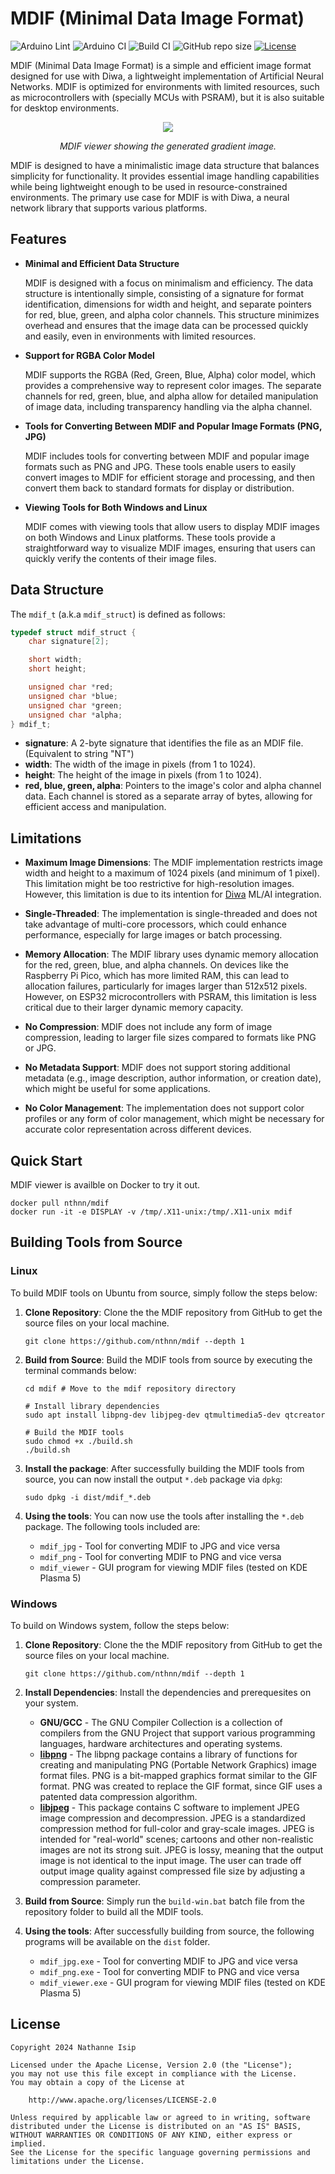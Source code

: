 # MDIF (Minimal Data Image Format)

![Arduino Lint](https://github.com/nthnn/mdif/actions/workflows/arduino_lint.yml/badge.svg)
![Arduino CI](https://github.com/nthnn/mdif/actions/workflows/arduino_ci.yml/badge.svg)
![Build CI](https://github.com/nthnn/mdif/actions/workflows/build_ci.yml/badge.svg)
![GitHub repo size](https://img.shields.io/github/repo-size/nthnn/mdif?logo=git&label=Repository%20Size)
[![License](https://img.shields.io/badge/license-Apache%20License%20v2.0-blue.svg)](https://github.com/nthnn/mdif/blob/main/LICENSE)

MDIF (Minimal Data Image Format) is a simple and efficient image format designed for use with Diwa, a lightweight implementation of Artificial Neural Networks. MDIF is optimized for environments with limited resources, such as microcontrollers with (specially MCUs with PSRAM), but it is also suitable for desktop environments.

<p align="center">
    <img src="https://raw.githubusercontent.com/nthnn/mdif/main/extras/gradient.png" />
</p>

<p align="center">
    <i>MDIF viewer showing the generated gradient image.</i>
</p>

MDIF is designed to have a minimalistic image data structure that balances simplicity for functionality. It provides essential image handling capabilities while being lightweight enough to be used in resource-constrained environments. The primary use case for MDIF is with Diwa, a neural network library that supports various platforms.

## Features

- **Minimal and Efficient Data Structure**

    MDIF is designed with a focus on minimalism and efficiency. The data structure is intentionally simple, consisting of a signature for format identification, dimensions for width and height, and separate pointers for red, blue, green, and alpha color channels. This structure minimizes overhead and ensures that the image data can be processed quickly and easily, even in environments with limited resources.

- **Support for RGBA Color Model**

    MDIF supports the RGBA (Red, Green, Blue, Alpha) color model, which provides a comprehensive way to represent color images. The separate channels for red, green, blue, and alpha allow for detailed manipulation of image data, including transparency handling via the alpha channel.

- **Tools for Converting Between MDIF and Popular Image Formats (PNG, JPG)**

    MDIF includes tools for converting between MDIF and popular image formats such as PNG and JPG. These tools enable users to easily convert images to MDIF for efficient storage and processing, and then convert them back to standard formats for display or distribution.

- **Viewing Tools for Both Windows and Linux**

    MDIF comes with viewing tools that allow users to display MDIF images on both Windows and Linux platforms. These tools provide a straightforward way to visualize MDIF images, ensuring that users can quickly verify the contents of their image files.

## Data Structure

The `mdif_t` (a.k.a `mdif_struct`) is defined as follows:

```c
typedef struct mdif_struct {
    char signature[2];

    short width;
    short height;

    unsigned char *red;
    unsigned char *blue;
    unsigned char *green;
    unsigned char *alpha;
} mdif_t;
```

- **signature**: A 2-byte signature that identifies the file as an MDIF file. (Equivalent to string "NT")
- **width**: The width of the image in pixels (from 1 to 1024).
- **height**: The height of the image in pixels (from 1 to 1024).
- **red, blue, green, alpha**: Pointers to the image's color and alpha channel data. Each channel is stored as a separate array of bytes, allowing for efficient access and manipulation.

## Limitations

- **Maximum Image Dimensions**: The MDIF implementation restricts image width and height to a maximum of 1024 pixels (and minimum of 1 pixel). This limitation might be too restrictive for high-resolution images. However, this limitation is due to its intention for [Diwa](https://github.com/nthnn/diwa) ML/AI integration.

- **Single-Threaded**: The implementation is single-threaded and does not take advantage of multi-core processors, which could enhance performance, especially for large images or batch processing.

- **Memory Allocation**: The MDIF library uses dynamic memory allocation for the red, green, blue, and alpha channels. On devices like the Raspberry Pi Pico, which has more limited RAM, this can lead to allocation failures, particularly for images larger than 512x512 pixels. However, on ESP32 microcontrollers with PSRAM, this limitation is less critical due to their larger dynamic memory capacity.

- **No Compression**: MDIF does not include any form of image compression, leading to larger file sizes compared to formats like PNG or JPG.

- **No Metadata Support**: MDIF does not support storing additional metadata (e.g., image description, author information, or creation date), which might be useful for some applications.

- **No Color Management**: The implementation does not support color profiles or any form of color management, which might be necessary for accurate color representation across different devices.

## Quick Start

MDIF viewer is availble on Docker to try it out.

```shell
docker pull nthnn/mdif
docker run -it -e DISPLAY -v /tmp/.X11-unix:/tmp/.X11-unix mdif
```

## Building Tools from Source

### Linux

To build MDIF tools on Ubuntu from source, simply follow the steps below:

1. **Clone Repository**: Clone the the MDIF repository from GitHub to get the source files on your local machine.

    ```shell
    git clone https://github.com/nthnn/mdif --depth 1
    ```

2. **Build from Source**: Build the MDIF tools from source by executing the terminal commands below:

    ```shell
    cd mdif # Move to the mdif repository directory

    # Install library dependencies
    sudo apt install libpng-dev libjpeg-dev qtmultimedia5-dev qtcreator

    # Build the MDIF tools
    sudo chmod +x ./build.sh
    ./build.sh
    ```

3. **Install the package**: After successfully building the MDIF tools from source, you can now install the output `*.deb` package via `dpkg`:

    ```shell
    sudo dpkg -i dist/mdif_*.deb
    ```

4. **Using the tools**: You can now use the tools after installing the `*.deb` package. The following tools included are:

    - `mdif_jpg` - Tool for converting MDIF to JPG and vice versa
    - `mdif_png` - Tool for converting MDIF to PNG and vice versa
    - `mdif_viewer` - GUI program for viewing MDIF files (tested on KDE Plasma 5)

### Windows

To build on Windows system, follow the steps below:

1. **Clone Repository**: Clone the the MDIF repository from GitHub to get the source files on your local machine.

    ```shell
    git clone https://github.com/nthnn/mdif --depth 1
    ```

2. **Install Dependencies**: Install the dependencies and prerequesites on your system.

    - **GNU/GCC** - The GNU Compiler Collection is a collection of compilers from the GNU Project that support various programming languages, hardware architectures and operating systems.
    - **[libpng](https://gnuwin32.sourceforge.net/packages/libpng.htm)** - The libpng package contains a library of functions for creating and manipulating PNG (Portable Network Graphics) image format files. PNG is a bit-mapped graphics format similar to the GIF format. PNG was created to replace the GIF format, since GIF uses a patented data compression algorithm.
    - **[libjpeg](https://gnuwin32.sourceforge.net/packages/jpeg.htm)** - This package contains C software to implement JPEG image compression and decompression. JPEG is a standardized compression method for full-color and gray-scale images. JPEG is intended for "real-world" scenes; cartoons and other non-realistic images are not its strong suit. JPEG is lossy, meaning that the output image is not identical to the input image. The user can trade off output image quality against compressed file size by adjusting a compression parameter.

3. **Build from Source**: Simply run the `build-win.bat` batch file from the repository folder to build all the MDIF tools.

4. **Using the tools**: After successfully building from source, the following programs will be available on the `dist` folder.

    - `mdif_jpg.exe` - Tool for converting MDIF to JPG and vice versa
    - `mdif_png.exe` - Tool for converting MDIF to PNG and vice versa
    - `mdif_viewer.exe` - GUI program for viewing MDIF files (tested on KDE Plasma 5)

## License

```
Copyright 2024 Nathanne Isip

Licensed under the Apache License, Version 2.0 (the "License");
you may not use this file except in compliance with the License.
You may obtain a copy of the License at

    http://www.apache.org/licenses/LICENSE-2.0

Unless required by applicable law or agreed to in writing, software
distributed under the License is distributed on an "AS IS" BASIS,
WITHOUT WARRANTIES OR CONDITIONS OF ANY KIND, either express or implied.
See the License for the specific language governing permissions and
limitations under the License.
```